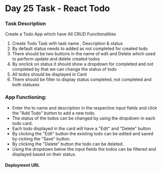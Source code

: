 <h1>Day 25 Task - React Todo</h1>
<h3>Task Description</h3>
<p>Create a Todo App which have All CRUD Functionalities</p>
<ol type="1">
  <li>Create Todo Task with task name , Description & status</li>
  <li>By default status needs to added as not completed for created todo</li>
  <li>There should be two buttons in the name of edit and Delete which used to perform update and delete created todos</li>
  <li>By onclick on status it should show a dropdown for completed and not completed by that we can change the status of todo</li>
  <li>All todos should be displayed in Card</li>
  <li>There should be filter to display status completed, not completed and both statuses</li>
</ol>
<h3>App Functioning:</h3>
<ul>
  <li>Enter the to name and description in the respective input fields and click the "Add Todo" button to add a new todo.</li>
  <li>The status of the todos can be changed by using the dropdown in each todo card.</li>
  <li>Each todo displayed in the card will have a "Edit" and "Delete" button</li>
  <li>By clicking the "Edit" button the existing todo can be edited and saved by cicking the "Save" button.</li>
  <li>By clicking the "Delete" button the todo can be deleted.</li>
  <li>Using the dropdown below the input fields the todos can be filtered and displayed based on their status.</li>
</ul>
<h4>Deployment URL</h4>
<a href=""></a>

